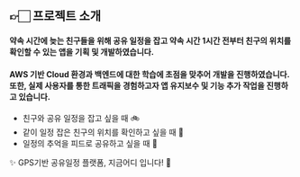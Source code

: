 ## 👉🏻 프로젝트 소개 <br>
#### 약속 시간에 늦는 친구들을 위해 공유 일정을 잡고 약속 시간 1시간 전부터 친구의 위치를 확인할 수 있는 앱을 기획 및 개발하였습니다.
#### AWS 기반 Cloud 환경과 백엔드에 대한 학습에 초점을 맞추어 개발을 진행하였습니다. 또한, 실제 사용자를 통한 트래픽을 경험하고자 앱 유지보수 및 기능 추가 작업을 진행하고 있습니다.
- 친구와 공유 일정을 잡고 싶을 때 🚲
- 같이 일정 잡은 친구의 위치를 확인하고 싶을 때 🔌
- 일정의 추억을 피드로 공유하고 싶을 때 👾

✨ GPS기반 공유일정 플랫폼, 지금어디 입니다! 🥳
<br>
